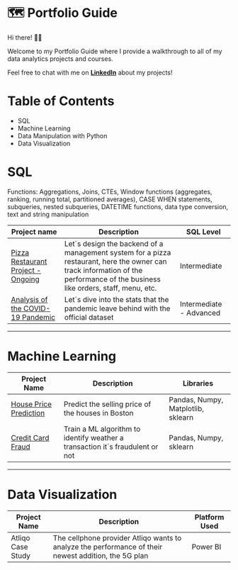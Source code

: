 # 🗺 Portfolio Guide
Hi there! 🙋🏻‍

Welcome to my Portfolio Guide where I provide a walkthrough to all of my data analytics projects and courses.

Feel free to chat with me on [**LinkedIn**](https://www.linkedin.com/in/andr%C3%A9s-godoy-araya/) about my projects!

# Table of Contents
* SQL
* Machine Learning
* Data Manipulation with Python
* Data Visualization

# SQL 

Functions: Aggregations, Joins, CTEs, Window functions (aggregates, ranking, running total, partitioned averages), CASE WHEN statements, subqueries, nested subqueries, DATETIME functions, data type conversion, text and string manipulation

|Project name | Description | SQL Level|
|---|---|---
|[Pizza Restaurant Project - Ongoing](https://github.com/andresgodoy95/Pizza-Restaurant)| Let´s design the backend of a management system for a pizza restaurant, here the owner can track information of the performance of the business like orders, staff, menu, etc.| Intermediate |
|[Analysis of the COVID-19 Pandemic](https://github.com/andresgodoy95/Covid19-Analysis)| Let´s dive into the stats that the pandemic leave behind with the official dataset| Intermediate - Advanced|
---
# Machine Learning

| Project Name | Description | Libraries |
|---|---|---|
| [House Price Prediction](https://github.com/andresgodoy95/HousePricePrediction) | Predict the selling price of the houses in Boston| Pandas, Numpy, Matplotlib, sklearn|
| [Credit Card Fraud](https://github.com/andresgodoy95/Credit-Card-Fraud) | Train a ML algorithm to identify weather a transaction it´s fraudulent or not | Pandas, Numpy, sklearn
---

# Data Visualization
| Project Name | Description | Platform Used|
|---|---|---|
|Atliqo Case Study| The cellphone provider Atliqo wants to analyze the performance of their newest addition, the 5G plan | Power BI




